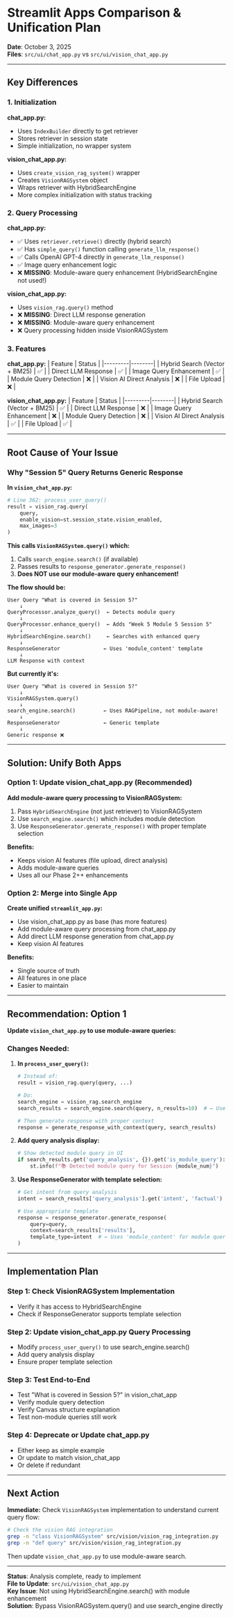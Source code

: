# Streamlit Apps Comparison & Unification Plan

**Date**: October 3, 2025  
**Files**: `src/ui/chat_app.py` vs `src/ui/vision_chat_app.py`

---

## Key Differences

### 1. **Initialization**

**chat_app.py:**
- Uses `IndexBuilder` directly to get retriever
- Stores retriever in session state
- Simple initialization, no wrapper system

**vision_chat_app.py:**
- Uses `create_vision_rag_system()` wrapper
- Creates `VisionRAGSystem` object
- Wraps retriever with HybridSearchEngine
- More complex initialization with status tracking

### 2. **Query Processing**

**chat_app.py:**
- ✅ Uses `retriever.retrieve()` directly (hybrid search)
- ✅ Has `simple_query()` function calling `generate_llm_response()`
- ✅ Calls OpenAI GPT-4 directly in `generate_llm_response()`
- ✅ Image query enhancement logic
- ❌ **MISSING**: Module-aware query enhancement (HybridSearchEngine not used!)

**vision_chat_app.py:**
- Uses `vision_rag.query()` method
- ❌ **MISSING**: Direct LLM response generation
- ❌ **MISSING**: Module-aware query enhancement
- ❌ Query processing hidden inside VisionRAGSystem

### 3. **Features**

**chat_app.py:**
| Feature | Status |
|---------|--------|
| Hybrid Search (Vector + BM25) | ✅ |
| Direct LLM Response | ✅ |
| Image Query Enhancement | ✅ |
| Module Query Detection | ❌ |
| Vision AI Direct Analysis | ❌ |
| File Upload | ❌ |

**vision_chat_app.py:**
| Feature | Status |
|---------|--------|
| Hybrid Search (Vector + BM25) | ✅ |
| Direct LLM Response | ❌ |
| Image Query Enhancement | ❌ |
| Module Query Detection | ❌ |
| Vision AI Direct Analysis | ✅ |
| File Upload | ✅ |

---

## Root Cause of Your Issue

### Why "Session 5" Query Returns Generic Response

**In `vision_chat_app.py`:**

```python
# Line 362: process_user_query()
result = vision_rag.query(
    query,
    enable_vision=st.session_state.vision_enabled,
    max_images=3
)
```

**This calls `VisionRAGSystem.query()` which:**
1. Calls `search_engine.search()` (if available)
2. Passes results to `response_generator.generate_response()`
3. **Does NOT use our module-aware query enhancement!**

**The flow should be:**
```
User Query "What is covered in Session 5?"
    ↓
QueryProcessor.analyze_query()  ← Detects module query
    ↓
QueryProcessor.enhance_query()  ← Adds "Week 5 Module 5 Session 5"
    ↓
HybridSearchEngine.search()     ← Searches with enhanced query
    ↓
ResponseGenerator              ← Uses 'module_content' template
    ↓
LLM Response with context
```

**But currently it's:**
```
User Query "What is covered in Session 5?"
    ↓
VisionRAGSystem.query()
    ↓
search_engine.search()         ← Uses RAGPipeline, not module-aware!
    ↓
ResponseGenerator              ← Generic template
    ↓
Generic response ❌
```

---

## Solution: Unify Both Apps

### Option 1: Update vision_chat_app.py (Recommended)

**Add module-aware query processing to VisionRAGSystem:**

1. Pass `HybridSearchEngine` (not just retriever) to VisionRAGSystem
2. Use `search_engine.search()` which includes module detection
3. Use `ResponseGenerator.generate_response()` with proper template selection

**Benefits:**
- Keeps vision AI features (file upload, direct analysis)
- Adds module-aware queries
- Uses all our Phase 2++ enhancements

### Option 2: Merge into Single App

**Create unified `streamlit_app.py`:**
- Use vision_chat_app.py as base (has more features)
- Add module-aware query processing from chat_app.py
- Add direct LLM response generation from chat_app.py
- Keep vision AI features

**Benefits:**
- Single source of truth
- All features in one place
- Easier to maintain

---

## Recommendation: Option 1

**Update `vision_chat_app.py` to use module-aware queries:**

### Changes Needed:

1. **In `process_user_query()`:**
   ```python
   # Instead of:
   result = vision_rag.query(query, ...)
   
   # Do:
   search_engine = vision_rag.search_engine
   search_results = search_engine.search(query, n_results=10)  # ← Uses module enhancement!
   
   # Then generate response with proper context
   response = generate_response_with_context(query, search_results)
   ```

2. **Add query analysis display:**
   ```python
   # Show detected module query in UI
   if search_results.get('query_analysis', {}).get('is_module_query'):
       st.info(f"📚 Detected module query for Session {module_num}")
   ```

3. **Use ResponseGenerator with template selection:**
   ```python
   # Get intent from query analysis
   intent = search_results['query_analysis'].get('intent', 'factual')
   
   # Use appropriate template
   response = response_generator.generate_response(
       query=query,
       context=search_results['results'],
       template_type=intent  # ← Uses 'module_content' for module queries!
   )
   ```

---

## Implementation Plan

### Step 1: Check VisionRAGSystem Implementation
- Verify it has access to HybridSearchEngine
- Check if ResponseGenerator supports template selection

### Step 2: Update vision_chat_app.py Query Processing
- Modify `process_user_query()` to use search_engine.search()
- Add query analysis display
- Ensure proper template selection

### Step 3: Test End-to-End
- Test "What is covered in Session 5?" in vision_chat_app
- Verify module query detection
- Verify Canvas structure explanation
- Test non-module queries still work

### Step 4: Deprecate or Update chat_app.py
- Either keep as simple example
- Or update to match vision_chat_app
- Or delete if redundant

---

## Next Action

**Immediate:** Check `VisionRAGSystem` implementation to understand current query flow:

```bash
# Check the vision RAG integration
grep -n "class VisionRAGSystem" src/vision/vision_rag_integration.py
grep -n "def query" src/vision/vision_rag_integration.py
```

Then update `vision_chat_app.py` to use module-aware search.

---

**Status**: Analysis complete, ready to implement  
**File to Update**: `src/ui/vision_chat_app.py`  
**Key Issue**: Not using HybridSearchEngine.search() with module enhancement  
**Solution**: Bypass VisionRAGSystem.query() and use search_engine directly
